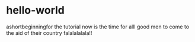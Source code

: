 # hello-world
ashortbeginningfor the tutorial
now is the time for alll good men to come to the aid of their country falalalalala!!
